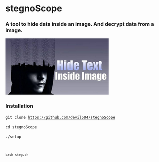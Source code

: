 # stegnoScope
<h3> A tool to hide data inside an image. And decrypt data from a image.</h3>
<img src="https://github.com/devil504/stegnoScope/blob/main/IMG_20210420_184006.jpg" height="180px" width="330px" />

<h3>Installation </h3>

<code>git clone https://github.com/devil504/stegnoScope</code>

<code>cd stegnoScope </code>

<code>./setup</setup>

<code>bash steg.sh</code>
